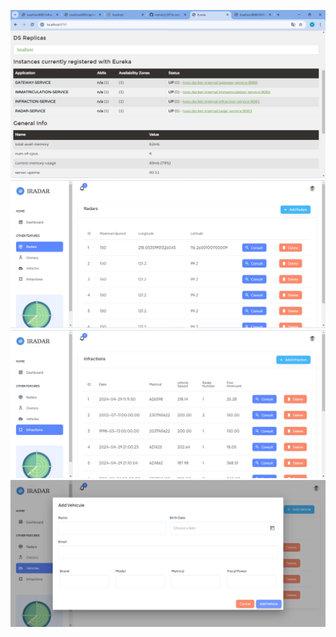 ![Image 1](Captures/Eureka.PNG)
![Image 1](Captures/Radars.PNG)
![Image 1](Captures/Infractions.PNG)
![Image 1](Captures/add.PNG)
